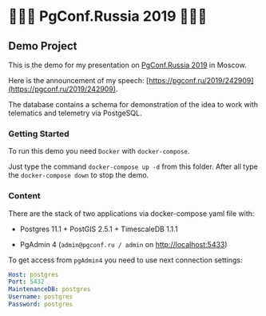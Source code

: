 # 🐘🐘🐘 PgConf.Russia 2019 🐘🐘🐘

## Demo Project

This is the demo for my presentation on [PgConf.Russia 2019](https://pgconf.ru/2019) in Moscow.

Here is the announcement of my speech: [https://pgconf.ru/2019/242909](https://pgconf.ru/2019/242909).

The database contains a schema for demonstration of the idea 
to work with telematics and telemetry via PostgeSQL.

### Getting Started

To run this demo you need `Docker` with `docker-compose`.

Just type the command `docker-compose up -d` from this folder.
After all type the `docker-compose down` to stop the demo.

### Content

There are the stack of two applications via docker-compose yaml file with:

* Postgres 11.1 + PostGIS 2.5.1 + TimescaleDB 1.1.1

* PgAdmin 4 (`admin@pgconf.ru / admin` on [http://localhost:5433](http://localhost:5433))

To get access from `pgAdmin4` you need to use next connection settings:

```yaml
Host: postgres
Port: 5432
MaintenanceDB: postgres
Username: postgres
Password: postgres
```

